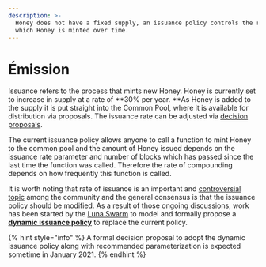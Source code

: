 ```yaml
---
description: >-
  Honey does not have a fixed supply, an issuance policy controls the rate at
  which Honey is minted over time.
---
```


# Émission

Issuance refers to the process that mints new Honey. Honey is currently set to increase in supply at a rate of **30% per year. **As Honey is added to the supply it is put straight into the Common Pool, where it is available for distribution via proposals. The issuance rate can be adjusted via [decision proposals](decisions.md).&#x20;

The current issuance policy allows anyone to call a function to mint Honey to the common pool and the amount of Honey issued depends on the issuance rate parameter and number of blocks which has passed since the last time the function was called. Therefore the rate of compounding depends on how frequently this function is called.

It is worth noting that rate of issuance is an important and [controversial topic](https://forum.1hive.org/t/discussion-honey-issuance-policy/231) among the community and the general consensus is that the issuance policy should be modified. As a result of those ongoing discussions, work has been started by the [Luna Swarm](../../community/swarms/luna.md) to model and formally propose a [**dynamic issuance policy**](planned-improvements.md#dynamic-issuance-policy) to replace the current policy.&#x20;

{% hint style="info" %}
A formal decision proposal to adopt the dynamic issuance policy along with recommended parameterization is expected sometime in January 2021.
{% endhint %}
